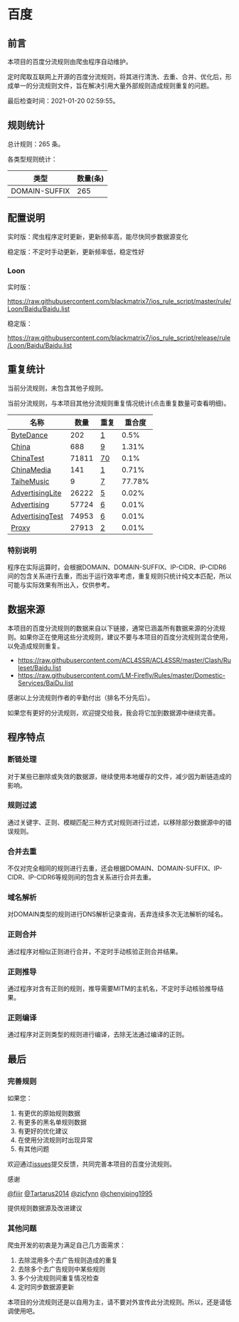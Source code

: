 # 百度

## 前言

本项目的百度分流规则由爬虫程序自动维护。

定时爬取互联网上开源的百度分流规则，将其进行清洗、去重、合并、优化后，形成单一的分流规则文件，旨在解决引用大量外部规则造成规则重复的问题。



最后检查时间：2021-01-20 02:59:55。

## 规则统计

总计规则：265 条。

各类型规则统计：

| 类型 | 数量(条) |
| ---- | ---- |
| DOMAIN-SUFFIX | 265 |
## 配置说明

实时版：爬虫程序定时更新，更新频率高，能尽快同步数据源变化

稳定版：不定时手动更新，更新频率低，稳定性好

### Loon 
实时版：

https://raw.githubusercontent.com/blackmatrix7/ios_rule_script/master/rule/Loon/Baidu/Baidu.list

稳定版：

https://raw.githubusercontent.com/blackmatrix7/ios_rule_script/release/rule/Loon/Baidu/Baidu.list

## 重复统计


当前分流规则，未包含其他子规则。


当前分流规则，与本项目其他分流规则重复情况统计(点击重复数量可查看明细)。



| 名称 | 数量 | 重复 | 重合度 |
| ---- | ---- | ---- | ------ |
|  [ByteDance](https://github.com/blackmatrix7/ios_rule_script/tree/master/rule/Loon/ByteDance)    | 202   | [1](https://raw.githubusercontent.com/blackmatrix7/ios_rule_script/master/rule/Loon/Baidu/Baidu_Repeat.list)   |   0.5% |
|  [China](https://github.com/blackmatrix7/ios_rule_script/tree/master/rule/Loon/China)    | 688   | [9](https://raw.githubusercontent.com/blackmatrix7/ios_rule_script/master/rule/Loon/Baidu/Baidu_Repeat.list)   |   1.31% |
|  [ChinaTest](https://github.com/blackmatrix7/ios_rule_script/tree/master/rule/Loon/ChinaTest)    | 71811   | [70](https://raw.githubusercontent.com/blackmatrix7/ios_rule_script/master/rule/Loon/Baidu/Baidu_Repeat.list)   |   0.1% |
|  [ChinaMedia](https://github.com/blackmatrix7/ios_rule_script/tree/master/rule/Loon/ChinaMedia)    | 141   | [1](https://raw.githubusercontent.com/blackmatrix7/ios_rule_script/master/rule/Loon/Baidu/Baidu_Repeat.list)   |   0.71% |
|  [TaiheMusic](https://github.com/blackmatrix7/ios_rule_script/tree/master/rule/Loon/TaiheMusic)    | 9   | [7](https://raw.githubusercontent.com/blackmatrix7/ios_rule_script/master/rule/Loon/Baidu/Baidu_Repeat.list)   |   77.78% |
|  [AdvertisingLite](https://github.com/blackmatrix7/ios_rule_script/tree/master/rule/Loon/AdvertisingLite)    | 26222   | [5](https://raw.githubusercontent.com/blackmatrix7/ios_rule_script/master/rule/Loon/Baidu/Baidu_Repeat.list)   |   0.02% |
|  [Advertising](https://github.com/blackmatrix7/ios_rule_script/tree/master/rule/Loon/Advertising)    | 57724   | [6](https://raw.githubusercontent.com/blackmatrix7/ios_rule_script/master/rule/Loon/Baidu/Baidu_Repeat.list)   |   0.01% |
|  [AdvertisingTest](https://github.com/blackmatrix7/ios_rule_script/tree/master/rule/Loon/AdvertisingTest)    | 74953   | [6](https://raw.githubusercontent.com/blackmatrix7/ios_rule_script/master/rule/Loon/Baidu/Baidu_Repeat.list)   |   0.01% |
|  [Proxy](https://github.com/blackmatrix7/ios_rule_script/tree/master/rule/Loon/Proxy)    | 27913   | [2](https://raw.githubusercontent.com/blackmatrix7/ios_rule_script/master/rule/Loon/Baidu/Baidu_Repeat.list)   |   0.01% |
### 特别说明
程序在实际运算时，会根据DOMAIN、DOMAIN-SUFFIX、IP-CIDR、IP-CIDR6间的包含关系进行去重，而出于运行效率考虑，重复规则只统计纯文本匹配，所以可能与实际效果有所出入，仅供参考。

## 数据来源

本项目的百度分流规则的数据来自以下链接，通常已涵盖所有数据来源的分流规则。如果你正在使用这些分流规则，建议不要与本项目的百度分流规则混合使用，以免造成规则重复。

- https://raw.githubusercontent.com/ACL4SSR/ACL4SSR/master/Clash/Ruleset/Baidu.list
- https://raw.githubusercontent.com/LM-Firefly/Rules/master/Domestic-Services/BaiDu.list


感谢以上分流规则作者的辛勤付出（排名不分先后）。

如果您有更好的分流规则，欢迎提交给我，我会将它加到数据源中继续完善。

## 程序特点

### 断链处理

对于某些已删除或失效的数据源，继续使用本地缓存的文件，减少因为断链造成的影响。

### 规则过滤

通过关键字、正则、模糊匹配三种方式对规则进行过滤，以移除部分数据源中的错误规则。

### 合并去重

不仅对完全相同的规则进行去重，还会根据DOMAIN、DOMAIN-SUFFIX、IP-CIDR、IP-CIDR6等规则间的包含关系进行合并去重。

### 域名解析

对DOMAIN类型的规则进行DNS解析记录查询，丢弃连续多次无法解析的域名。

### 正则合并

通过程序对相似正则进行合并，不定时手动核验正则合并结果。

### 正则推导

通过程序对含有正则的规则，推导需要MITM的主机名，不定时手动核验推导结果。

### 正则编译

通过程序对正则类型的规则进行编译，去除无法通过编译的正则。

## 最后

### 完善规则

如果您：

1. 有更优的原始规则数据
2. 有更多的黑名单规则数据
3. 有更好的优化建议
4. 在使用分流规则时出现异常
5. 有其他问题

欢迎通过[issues](https://github.com/blackmatrix7/ios_rule_script/issues/new)提交反馈，共同完善本项目的百度分流规则。

感谢

[@fiiir](https://github.com/fiiir) [@Tartarus2014](https://github.com/Tartarus2014) [@zjcfynn](https://github.com/zjcfynn) [@chenyiping1995](https://github.com/chenyiping1995) 

提供规则数据源及改进建议

### 其他问题

爬虫开发的初衷是为满足自己几方面需求：

1. 去除混用多个去广告规则造成的重复
2. 去除多个去广告规则中某些规则
3. 多个分流规则间重复情况检查
4. 定时同步数据源更新

本项目的分流规则还是以自用为主，请不要对外宣传此分流规则。所以，还是请低调使用吧。